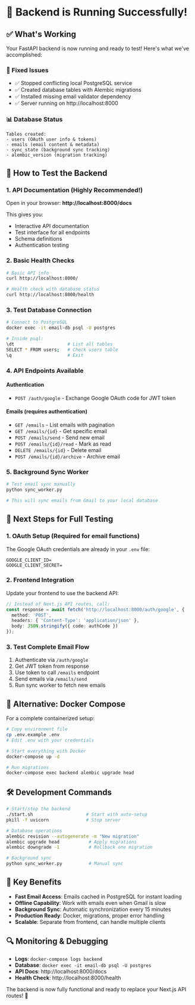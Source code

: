 # 🎉 Backend is Running Successfully!

## ✅ What's Working

Your FastAPI backend is now running and ready to test! Here's what we've accomplished:

### 🔧 Fixed Issues
- ✅ Stopped conflicting local PostgreSQL service
- ✅ Created database tables with Alembic migrations
- ✅ Installed missing email validator dependency
- ✅ Server running on http://localhost:8000

### 📊 Database Status
```
Tables created:
- users (OAuth user info & tokens)
- emails (email content & metadata)
- sync_state (background sync tracking)
- alembic_version (migration tracking)
```

## 🚀 How to Test the Backend

### 1. API Documentation (Highly Recommended!)
Open in your browser: **http://localhost:8000/docs**

This gives you:
- Interactive API documentation
- Test interface for all endpoints
- Schema definitions
- Authentication testing

### 2. Basic Health Checks
```bash
# Basic API info
curl http://localhost:8000/

# Health check with database status
curl http://localhost:8000/health
```

### 3. Test Database Connection
```bash
# Connect to PostgreSQL
docker exec -it email-db psql -U postgres

# Inside psql:
\dt                    # List all tables
SELECT * FROM users;   # Check users table
\q                     # Exit
```

### 4. API Endpoints Available

#### Authentication
- `POST /auth/google` - Exchange Google OAuth code for JWT token

#### Emails (requires authentication)
- `GET /emails` - List emails with pagination
- `GET /emails/{id}` - Get specific email
- `POST /emails/send` - Send new email
- `POST /emails/{id}/read` - Mark as read
- `DELETE /emails/{id}` - Delete email
- `POST /emails/{id}/archive` - Archive email

### 5. Background Sync Worker
```bash
# Test email sync manually
python sync_worker.py

# This will sync emails from Gmail to your local database
```

## 🔑 Next Steps for Full Testing

### 1. OAuth Setup (Required for email functions)
The Google OAuth credentials are already in your `.env` file:
```
GOOGLE_CLIENT_ID=
GOOGLE_CLIENT_SECRET=
```

### 2. Frontend Integration
Update your frontend to use the backend API:
```typescript
// Instead of Next.js API routes, call:
const response = await fetch('http://localhost:8000/auth/google', {
  method: 'POST',
  headers: { 'Content-Type': 'application/json' },
  body: JSON.stringify({ code: authCode })
});
```

### 3. Test Complete Email Flow
1. Authenticate via `/auth/google`
2. Get JWT token from response
3. Use token to call `/emails` endpoint
4. Send emails via `/emails/send`
5. Run sync worker to fetch new emails

## 🐳 Alternative: Docker Compose

For a complete containerized setup:
```bash
# Copy environment file
cp .env.example .env
# Edit .env with your credentials

# Start everything with Docker
docker-compose up -d

# Run migrations
docker-compose exec backend alembic upgrade head
```

## 🛠️ Development Commands

```bash
# Start/stop the backend
./start.sh                    # Start with auto-setup
pkill -f uvicorn              # Stop server

# Database operations
alembic revision --autogenerate -m "New migration"
alembic upgrade head           # Apply migrations
alembic downgrade -1           # Rollback one migration

# Background sync
python sync_worker.py          # Manual sync
```

## 🎯 Key Benefits

- **Fast Email Access**: Emails cached in PostgreSQL for instant loading
- **Offline Capability**: Work with emails even when Gmail is slow
- **Background Sync**: Automatic synchronization every 15 minutes
- **Production Ready**: Docker, migrations, proper error handling
- **Scalable**: Separate from frontend, can handle multiple clients

## 🔍 Monitoring & Debugging

- **Logs**: `docker-compose logs backend`
- **Database**: `docker exec -it email-db psql -U postgres`
- **API Docs**: http://localhost:8000/docs
- **Health Check**: http://localhost:8000/health

The backend is now fully functional and ready to replace your Next.js API routes! 🚀
